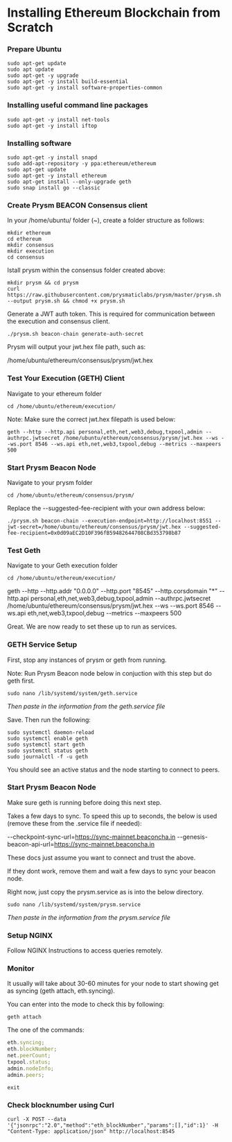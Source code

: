 # Installing Ethereum Blockchain from Scratch

### Prepare Ubuntu

```shell
sudo apt-get update
sudo apt update
sudo apt-get -y upgrade
sudo apt-get -y install build-essential
sudo apt-get -y install software-properties-common
```

### Installing useful command line packages

```shell
sudo apt-get -y install net-tools
sudo apt-get -y install iftop
```

### Installing software

```shell
sudo apt-get -y install snapd
sudo add-apt-repository -y ppa:ethereum/ethereum
sudo apt-get update
sudo apt-get -y install ethereum
sudo apt-get install --only-upgrade geth
sudo snap install go --classic
```

### Create Prysm BEACON Consensus client

In your /home/ubuntu/ folder (~), create a folder structure as follows:

```shell /home/ubuntu/
mkdir ethereum
cd ethereum
mkdir consensus
mkdir execution
cd consensus
```

Istall prysm within the consensus folder created above:

```shell /home/ubuntu/ethereum/consensus/
mkdir prysm && cd prysm
curl https://raw.githubusercontent.com/prysmaticlabs/prysm/master/prysm.sh --output prysm.sh && chmod +x prysm.sh
```

Generate a JWT auth token. This is required for communication between the execution and consensus client.

```shell
./prysm.sh beacon-chain generate-auth-secret
```

Prysm will output your jwt.hex file path, such as:

/home/ubuntu/ethereum/consensus/prysm/jwt.hex

### Test Your Execution (GETH) Client

Navigate to your ethereum folder

```shell
cd /home/ubuntu/ethereum/execution/
```

Note: Make sure the correct jwt.hex filepath is used below:

```shell /home/ubuntu/ethereum/execution/
geth --http --http.api personal,eth,net,web3,debug,txpool,admin --authrpc.jwtsecret /home/ubuntu/ethereum/consensus/prysm/jwt.hex --ws --ws.port 8546 --ws.api eth,net,web3,txpool,debug --metrics --maxpeers 500
```

### Start Prysm Beacon Node

Navigate to your prysm folder

```shell
cd /home/ubuntu/ethereum/consensus/prysm/
```

Replace the --suggested-fee-recipient with your own address below:

```shell /home/ubuntu/ethereum/consensus/prysm/
./prysm.sh beacon-chain --execution-endpoint=http://localhost:8551 --jwt-secret=/home/ubuntu/ethereum/consensus/prysm/jwt.hex --suggested-fee-recipient=0x0d09aEC2D10F396fB59482644708CBd353798b87
```

### Test Geth

Navigate to your Geth execution folder

```shell
cd /home/ubuntu/ethereum/execution/
```

geth --http --http.addr "0.0.0.0" --http.port "8545" --http.corsdomain "\*" --http.api personal,eth,net,web3,debug,txpool,admin --authrpc.jwtsecret /home/ubuntu/ethereum/consensus/prysm/jwt.hex --ws --ws.port 8546 --ws.api eth,net,web3,txpool,debug --metrics --maxpeers 500

Great. We are now ready to set these up to run as services.

### GETH Service Setup

First, stop any instances of prysm or geth from running.

Note: Run Prysm Beacon node below in conjuction with this step but do geth first.

```shell
sudo nano /lib/systemd/system/geth.service
```

<i>Then paste in the information from the geth.service file</i>

Save. Then run the following:

```shell
sudo systemctl daemon-reload
sudo systemctl enable geth
sudo systemctl start geth
sudo systemctl status geth
sudo journalctl -f -u geth
```

You should see an active status and the node starting to connect to peers.

### Start Prysm Beacon Node

Make sure geth is running before doing this next step.

Takes a few days to sync. To speed this up to seconds, the below is used (remove these from the .service file if needed):

--checkpoint-sync-url=https://sync-mainnet.beaconcha.in --genesis-beacon-api-url=https://sync-mainnet.beaconcha.in

These docs just assume you want to connect and trust the above.

If they dont work, remove them and wait a few days to sync your beacon node.

Right now, just copy the prysm.service as is into the below directory.

```shell
sudo nano /lib/systemd/system/prysm.service
```

<i>Then paste in the information from the prysm.service file</i>

### Setup NGINX

Follow NGINX Instructions to access queries remotely.

### Monitor

It usually will take about 30-60 minutes for your node to start showing get as syncing (geth attach, eth.syncing).

You can enter into the mode to check this by following:

```shell
geth attach
```

The one of the commands:

```javascript
eth.syncing;
eth.blockNumber;
net.peerCount;
txpool.status;
admin.nodeInfo;
admin.peers;
```

```shell
exit
```

### Check blocknumber using Curl

```shell
curl -X POST --data '{"jsonrpc":"2.0","method":"eth_blockNumber","params":[],"id":1}' -H "Content-Type: application/json" http://localhost:8545
```
